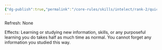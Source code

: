 ```yaml
---
{"dg-publish":true,"permalink":"/core-rules/skills/intelect/rank-2/quick-learner/"}
---
```


Refresh: None

Effects:
Learning or studying new information, skills, or any purposeful learning you do takes half as much time as normal. You cannot forget any information you studied this way.
